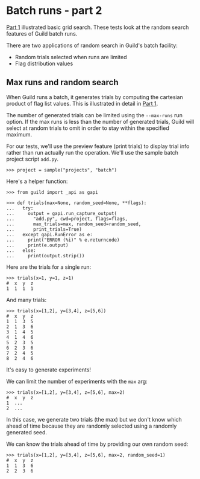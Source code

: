 # Batch runs - part 2

[Part 1](batch-1.md) illustrated basic grid search. These tests look
at the random search features of Guild batch runs.

There are two applications of random search in Guild's batch facility:

- Random trials selected when runs are limited
- Flag distribution values

## Max runs and random search

When Guild runs a batch, it generates trials by computing the
cartesian product of flag list values. This is illustrated in detail
in [Part 1](batch-1.md).

The number of generated trials can be limited using the `--max-runs`
run option. If the max runs is less than the number of generated
trials, Guild will select at random trials to omit in order to stay
within the specified maximum.

For our tests, we'll use the preview feature (print trials) to display
trial info rather than run actually run the operation. We'll use the
sample batch project script `add.py`.

    >>> project = sample("projects", "batch")

Here's a helper function:

    >>> from guild import _api as gapi

    >>> def trials(max=None, random_seed=None, **flags):
    ...   try:
    ...     output = gapi.run_capture_output(
    ...       "add.py", cwd=project, flags=flags,
    ...       max_trials=max, random_seed=random_seed,
    ...       print_trials=True)
    ...   except gapi.RunError as e:
    ...     print("ERROR (%i)" % e.returncode)
    ...     print(e.output)
    ...   else:
    ...     print(output.strip())

Here are the trials for a single run:

    >>> trials(x=1, y=1, z=1)
    #  x  y  z
    1  1  1  1

And many trials:

    >>> trials(x=[1,2], y=[3,4], z=[5,6])
    #  x  y  z
    1  1  3  5
    2  1  3  6
    3  1  4  5
    4  1  4  6
    5  2  3  5
    6  2  3  6
    7  2  4  5
    8  2  4  6

It's easy to generate experiments!

We can limit the number of experiments with the `max` arg:

    >>> trials(x=[1,2], y=[3,4], z=[5,6], max=2)
    #  x  y  z
    1  ...
    2  ...

In this case, we generate two trials (the max) but we don't know which
ahead of time because they are randomly selected using a randomly
generated seed.

We can know the trials ahead of time by providing our own random seed:

    >>> trials(x=[1,2], y=[3,4], z=[5,6], max=2, random_seed=1)
    #  x  y  z
    1  1  3  6
    2  2  3  6
